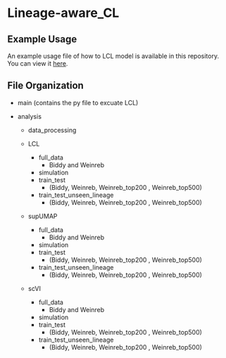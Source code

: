 # Lineage-aware_CL

## Example Usage

An example usage file of how to LCL model is available in this repository. You can view it [here](https://github.com/SZ-yang/Lineage-aware_CL/blob/main/example_usage.ipynb).


## File Organization

- main (contains the py file to excuate LCL)

- analysis
  - data_processing
  - LCL
    - full_data
        - Biddy and Weinreb                   
    - simulation          
    -  train_test 
        - (Biddy, Weinreb, Weinreb_top200 , Weinreb_top500)
    - train_test_unseen_lineage
        - (Biddy, Weinreb, Weinreb_top200 , Weinreb_top500)

  - supUMAP
    - full_data
        - Biddy and Weinreb                   
    - simulation          
    -  train_test 
        - (Biddy, Weinreb, Weinreb_top200 , Weinreb_top500)
    - train_test_unseen_lineage
        - (Biddy, Weinreb, Weinreb_top200 , Weinreb_top500)

  - scVI
    - full_data
        - Biddy and Weinreb                   
    - simulation          
    -  train_test 
        - (Biddy, Weinreb, Weinreb_top200 , Weinreb_top500)
    - train_test_unseen_lineage
        - (Biddy, Weinreb, Weinreb_top200 , Weinreb_top500)
  

